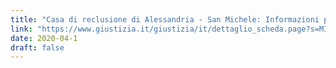 ```yaml
---
title: "Casa di reclusione di Alessandria - San Michele: Informazioni per le visite ai parenti"
link: "https://www.giustizia.it/giustizia/it/dettaglio_scheda.page?s=MII158924"
date: 2020-04-1
draft: false
---
```

